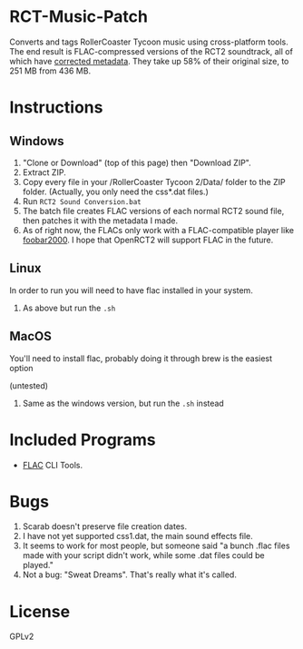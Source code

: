 RCT-Music-Patch
===============

Converts and tags RollerCoaster Tycoon music using cross-platform tools. The end result is FLAC-compressed versions of the RCT2 soundtrack, all of which have [corrected metadata](https://github.com/OpenRCT2/OpenRCT2/wiki/Music-Cleanup). They take up 58% of their original size, to 251 MB from 436 MB.

Instructions
============

Windows
-------

1. "Clone or Download" (top of this page) then "Download ZIP".
2. Extract ZIP.
3. Copy every file in your /RollerCoaster Tycoon 2/Data/ folder to the ZIP folder. (Actually, you only need the css\*.dat files.)
4. Run `RCT2 Sound Conversion.bat`
5. The batch file creates FLAC versions of each normal RCT2 sound file, then patches it with the metadata I made.
6. As of right now, the FLACs only work with a FLAC-compatible player like [foobar2000](http://www.foobar2000.org/). I hope that OpenRCT2 will support FLAC in the future.

Linux
-----

In order to run you will need to have flac installed in your system.

1. As above but run the `.sh`

MacOS
-----
You'll need to install flac, probably doing it through brew is the easiest option

(untested)
1. Same as the windows version, but run the `.sh` instead

Included Programs
=================

- [FLAC](https://xiph.org/flac/index.html) CLI Tools.

Bugs
====

1. Scarab doesn't preserve file creation dates.
2. I have not yet supported css1.dat, the main sound effects file.
3. It seems to work for most people, but someone said "a bunch .flac files made with your script didn't work, while some .dat files could be played."
4. Not a bug: "Sweat Dreams". That's really what it's called.

License
=======

GPLv2
